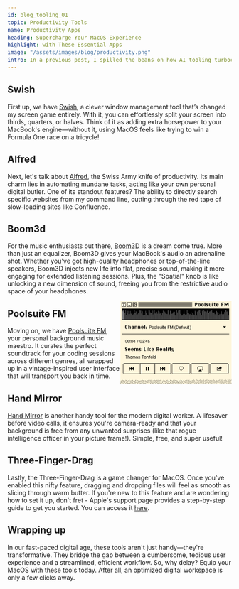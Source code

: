 ```yaml
---
id: blog_tooling_01
topic: Productivity Tools
name: Productivity Apps
heading: Supercharge Your MacOS Experience
highlight: with These Essential Apps
image: "/assets/images/blog/productivity.png"
intro: In a previous post, I spilled the beans on how AI tooling turbocharged my workflow. Today, let's pivot and uncover some all-star tools that make my MacOS experience run like a well-oiled machine. Any time I kick off with a new MacBook, these apps are the first I install.
---
```



## Swish
First up, we have [Swish](https://highlyopinionated.co/swish/), a clever window management tool that’s changed my screen game entirely. With it, you can effortlessly split your screen into thirds, quarters, or halves. Think of it as adding extra horsepower to your MacBook's engine—without it, using MacOS feels like trying to win a Formula One race on a tricycle!

## Alfred
Next, let's talk about [Alfred](https://www.alfredapp.com), the Swiss Army knife of productivity. Its main charm lies in automating mundane tasks, acting like your own personal digital butler. One of its standout features? The ability to directly search specific websites from my command line, cutting through the red tape of slow-loading sites like Confluence.

## Boom3d
For the music enthusiasts out there, [Boom3D](https://www.globaldelight.com/boom/index.html) is a dream come true. More than just an equalizer, Boom3D gives your MacBook's audio an adrenaline shot. Whether you've got high-quality headphones or top-of-the-line speakers, Boom3D injects new life into flat, precise sound, making it more engaging for extended listening sessions. Plus, the "Spatial" knob is like unlocking a new dimension of sound, freeing you from the restrictive audio space of your headphones.

<img src="assets/images/blog/poolsuite.png" alt="Imgae showing Poolsuite FM user interface" style="
    width: 250px;
    float: right;
    ">
## Poolsuite FM
Moving on, we have [Poolsuite FM](https://poolsuite.net), your personal background music maestro. It curates the perfect soundtrack for your coding sessions across different genres, all wrapped up in a vintage-inspired user interface that will transport you back in time.


## Hand Mirror
[Hand Mirror](https://handmirror.app) is another handy tool for the modern digital worker. A lifesaver before video calls, it ensures you're camera-ready and that your background is free from any unwanted surprises (like that rogue intelligence officer in your picture frame!). Simple, free, and super useful!

## Three-Finger-Drag
Lastly, the Three-Finger-Drag is a game changer for MacOS. Once you've enabled this nifty feature, dragging and dropping files will feel as smooth as slicing through warm butter. If you're new to this feature and are wondering how to set it up, don't fret - Apple's support page provides a step-by-step guide to get you started. You can access it [here](https://support.apple.com/en-us/HT204609).

## Wrapping up
In our fast-paced digital age, these tools aren't just handy—they're transformative. They bridge the gap between a cumbersome, tedious user experience and a streamlined, efficient workflow. So, why delay? Equip your MacOS with these tools today. After all, an optimized digital workspace is only a few clicks away.